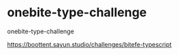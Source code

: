# onebite-type-challenge

onebite-type-challenge

https://boottent.sayun.studio/challenges/bitefe-typescript
